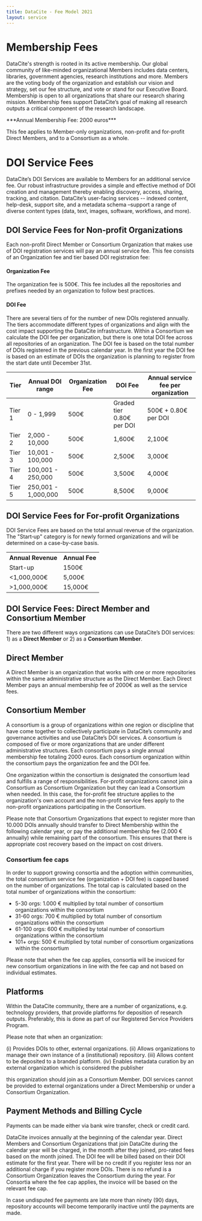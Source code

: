 ```yaml
---
title: DataCite - Fee Model 2021
layout: service
---
```


# Membership Fees

DataCite's strength is rooted in its active membership. Our global community of like-minded organizational Members includes data centers, libraries, government agencies, research institutions and more. Members are the voting body of the organization and establish our vision and strategy, set our fee structure, and vote or stand for our Executive Board. Membership is open to all organizations that share our research sharing mission. Membership fees support DataCite’s goal of making all research outputs a critical component of the research landscape.

<div class="row text-center">***Annual Membership Fee: 2000 euros***</div>

This fee applies to Member-only organizations, non-profit and for-profit Direct Members, and to a Consortium as a whole.

# DOI Service Fees

DataCite’s DOI Services are available to Members for an additional service fee. Our robust infrastructure provides a simple and effective method of DOI creation and management thereby enabling discovery, access, sharing, tracking, and citation. DataCite’s user-facing services -- indexed content, help-desk, support site, and a metadata schema –support a range of diverse content types (data, text, images, software, workflows, and more).

## DOI Service Fees for Non‐profit Organizations

Each non-profit Direct Member or Consortium Organization that makes use of DOI registration services will pay an annual service fee. This fee consists of an Organization fee and tier based DOI registration fee:

#### Organization Fee

The organization fee is 500€. This fee includes all the repositories and prefixes needed by an organization to follow best practices.

#### DOI Fee

There are several tiers of for the number of new DOIs registered annually. The tiers accommodate different types of organizations and align with the cost impact supporting the DataCite infrastructure. Within a Consortium we calculate the DOI fee per organization, but there is one total DOI fee across all repositories of an organization. The DOI fee is based on the total number of DOIs registered in the previous calendar year. In the first year the DOI fee is based on an estimate of DOIs the organization is planning to register from the start date until December 31st. 


<table class="table pricing">
<thead>
<tr>
<th>Tier</th>
<th>Annual DOI range</th>
<th>Organization Fee</th>
<th>DOI Fee</th>
<th>Annual service fee per organization</th>
</tr>
</thead>
<tbody>
<tr>
<td>Tier 1</td>
<td>0 - 1,999</td>
<td>500€</td>
<td>Graded tier 0.80€ per DOI</td>
<td>500€ + 0.80€ per DOI</td>
</tr>
<tr>
<td>Tier 2</td>
<td>2,000 - 10,000</td>
<td>500€</td>
<td>1,600€</td>
<td>2,100€</td>
</tr>
<tr>
<td>Tier 3</td>
<td>10,001 - 100,000</td>
<td>500€</td>
<td>2,500€</td>
<td>3,000€</td>
</tr>
<tr>
<td>Tier 4</td>
<td>100,001 - 250,000</td>
<td>500€</td>
<td>3,500€</td>
<td>4,000€</td>
</tr>
<tr>
<td>Tier 5</td>
<td>250,001 - 1,000,000</td>
<td>500€</td>
<td>8,500€</td>
<td>9,000€</td>
</tr>
</tbody>
</table>

## DOI Service Fees for For‐profit Organizations

DOI Service Fees are based on the total annual revenue of the organization. The "Start‐up" category is for newly formed organizations and will be determined on a case-by-case basis.

<table class="table pricing">
<thead>
<tbody>
<tr>
<th>Annual Revenue</th>
<th>Annual Fee</th>
</tr>
</thead>
<tr>
<td>Start-up</td>
<td>1500€</td>
</tr>
<tr>
<td>&lt;1,000,000€</td>
<td> 5,000€</td>
</tr>
<tr>
<td>&gt;1,000,000€</td>
<td>15,000€</td>
</tr>
</tbody>
</table>

## DOI Service Fees: Direct Member and Consortium Member

There are two different ways organizations can use DataCite’s DOI services: 1) as a **Direct Member** or 2) as a **Consortium Member**.

## Direct Member

A Direct Member is an organization that works with one or more repositories within the same administrative structure as the Direct Member. Each Direct Member pays an annual membership fee of 2000€ as well as the service fees.

## Consortium Member

A consortium is a group of organizations within one region or discipline that have come together to collectively participate in DataCite’s community and governance activities and use DataCite’s DOI services. A consortium is composed of five or more organizations that are under different administrative structures. Each consortium pays a single annual membership fee totaling 2000 euros. Each consortium organization within the consortium pays the organization fee and the DOI fee. 

One organization within the consortium is designated the consortium lead and fulfills a range of responsibilities. For-profit organizations cannot join a Consortium as Consortium Organization but they can lead a Consortium when needed. In this case, the for-profit fee structure applies to the organization's own account and the non-profit service fees apply to the non-profit organizations participating in the Consortium.

Please note that Consortium Organizations that expect to register more than 10.000 DOIs annually should transfer to Direct Membership within the following calendar year, or pay the additional membership fee (2.000 € annually) while remaining part of the consortium. This ensures that there is appropriate cost recovery based on the impact on cost drivers.

###    Consortium fee caps

In order to support growing consortia and the adoption within communities, the total consortium service fee (organization + DOI fee) is capped based on the number of organizations. The total cap is calculated based on the total number of organizations within the consortium:

 *  5-30 orgs: 1.000 € multiplied by total number of consortium organizations within the consortium
 *  31-60 orgs: 700 € multiplied by total number of consortium organizations within the consortium
 *  61-100 orgs: 600 € multiplied by total number of consortium organizations within the consortium
 *  101+ orgs: 500 € multiplied by total number of consortium organizations within the consortium

Please note that when the fee cap applies, consortia will be invoiced for new consortium organizations in line with the fee cap and not based on individual estimates.

## Platforms

Within the DataCite community, there are a number of organizations, e.g. technology providers, that provide platforms for deposition of research outputs. Preferably, this is done as part of our Registered Service Providers Program. 

Please note that when an organization:

  (i) Provides DOIs to other, external organizations.
  (ii) Allows organizations to manage their own instance of a (institutional) repository.
  (iii) Allows content to be deposited to a branded platform.
  (iv) Enables metadata curation by an external organization which is considered the publisher
  
  this organization should join as a Consortium Member. DOI services cannot be provided to external organizations under a Direct Membership or under a Consortium Organization.


## Payment Methods and Billing Cycle

Payments can be made either via bank wire transfer, check or credit card.

DataCite invoices annually at the beginning of the calendar year. Direct Members and Consortium Organizations that join DataCite during the calendar year will be charged, in the month after they joined, pro-rated fees based on the month joined. The DOI fee will be billed based on their DOI estimate for the first year. There will be no credit if you register less nor an additional charge if you register more DOIs. There is no refund is a Consortium Organization leaves the Consortium during the year. For Consortia where the fee cap applies, the invoice will be based on the relevant fee cap.

In case undisputed fee payments are late more than ninety (90) days, repository accounts will become temporarily inactive until the payments are made.

